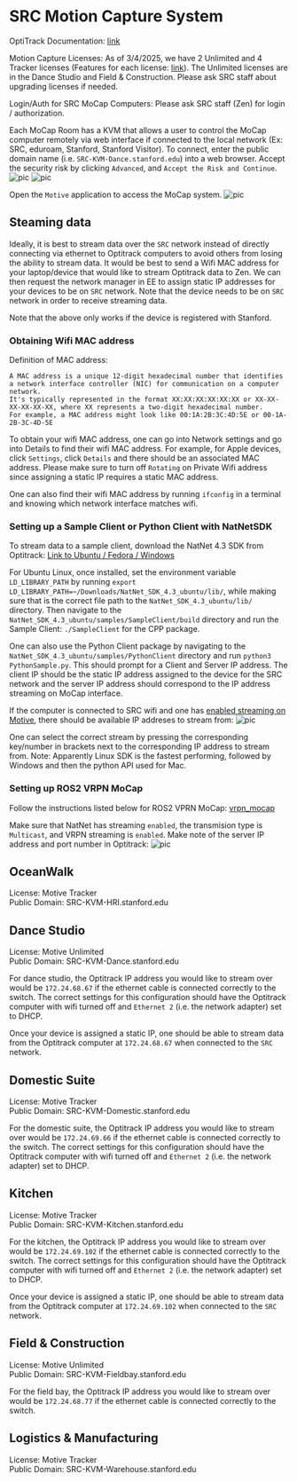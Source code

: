 # SRC Motion Capture System
OptiTrack Documentation: [link](https://docs.optitrack.com/)

Motion Capture Licenses: As of 3/4/2025, we have 2 Unlimited and 4 Tracker licenses (Features for each license: [link](https://optitrack.com/software/motive/pricing.html)). The Unlimited licenses are in the Dance Studio and Field & Construction. Please ask SRC staff about upgrading licenses if needed.

Login/Auth for SRC MoCap Computers: Please ask SRC staff (Zen) for login / authorization.

Each MoCap Room has a KVM that allows a user to control the MoCap computer remotely via web interface if connected to the local network (Ex: SRC, eduroam, Stanford, Stanford Visitor). To connect, enter the public domain name (i.e. ```SRC-KVM-Dance.stanford.edu```) into a web browser. Accept the security risk by clicking ```Advanced```, and ```Accept the Risk and Continue```.
![pic](/images/security.png "Security")
![pic](/images/tiny_pilot.png "Tiny Pilot")

Open the ```Motive``` application to access the MoCap system.
![pic](/images/motive_1.png "Motive 1")

## Steaming data
Ideally, it is best to stream data over the ```SRC``` network instead of directly connecting via ethernet to Optitrack computers to avoid others from losing the ability to stream data. It would be best to send a Wifi MAC address for your laptop/device that would like to stream Optitrack data to Zen. We can then request the network manager in EE to assign static IP addresses for your devices to be on ```SRC``` network. Note that the device needs to be on ```SRC``` network in order to receive streaming data.

Note that the above only works if the device is registered with Stanford.

### Obtaining Wifi MAC address
Definition of MAC address:
```
A MAC address is a unique 12-digit hexadecimal number that identifies a network interface controller (NIC) for communication on a computer network.
It's typically represented in the format XX:XX:XX:XX:XX:XX or XX-XX-XX-XX-XX-XX, where XX represents a two-digit hexadecimal number.
For example, a MAC address might look like 00:1A:2B:3C:4D:5E or 00-1A-2B-3C-4D-5E
```
To obtain your wifi MAC address, one can go into Network settings and go into Details to find their wifi MAC address. For example, for Apple devices, click ```Settings```, click ```Details``` and there should be an associated MAC address. Please make sure to turn off ```Rotating``` on Private Wifi address since assigning a static IP requires a static MAC address.

One can also find their wifi MAC address by running ```ifconfig``` in a terminal and knowing which network interface matches wifi.

### Setting up a Sample Client or Python Client with NatNetSDK
To stream data to a sample client, download the NatNet 4.3 SDK from Optitrack: [Link to Ubuntu / Fedora / Windows](https://optitrack.com/support/downloads/developer-tools.html)

For Ubuntu Linux, once installed, set the environment variable ```LD_LIBRARY_PATH``` by running ```export LD_LIBRARY_PATH=~/Downloads/NatNet_SDK_4.3_ubuntu/lib/```, while making sure that is the correct file path to the ```NatNet_SDK_4.3_ubuntu/lib/``` directory. Then navigate to the ```NatNet_SDK_4.3_ubuntu/samples/SampleClient/build``` directory and run the Sample Client: ```./SampleClient``` for the CPP package. 

One can also use the Python Client package by navigating to the ```NatNet_SDK_4.3_ubuntu/samples/PythonClient``` directory and run ```python3 PythonSample.py```. This should prompt for a Client and Server IP address. The client IP should be the static IP address assigned to the device for the SRC network and the server IP address should correspond to the IP address streaming on MoCap interface.

If the computer is connected to SRC wifi and one has [enabled streaming on Motive](https://docs.optitrack.com/motive/data-streaming#streaming-settings), there should be available IP addreses to stream from:
![pic](/images/sampleclientstream1.png "SampleClient Stream")

One can select the correct stream by pressing the corresponding key/number in brackets next to the corresponding IP address to stream from. Note: Apparently Linux SDK is the fastest performing, followed by Windows and then the python API used for Mac.

### Setting up ROS2 VRPN MoCap
Follow the instructions listed below for ROS2 VPRN MoCap: [vrpn_mocap](https://github.com/alvinsunyixiao/vrpn_mocap)

Make sure that NatNet has streaming ```enabled```, the transmision type is ```Multicast```, and VRPN streaming is ```enabled```. Make note of the server IP address and port number in Optitrack: 
![pic](/images/vrpn_image.png "VPRN Enabled Streaming")



## OceanWalk
License: Motive Tracker\
Public Domain: SRC-KVM-HRI.stanford.edu

## Dance Studio
License: Motive Unlimited\
Public Domain: SRC-KVM-Dance.stanford.edu

For dance studio, the Optitrack IP address you would like to stream over would be ```172.24.68.67``` if the ethernet cable is connected correctly to the switch. The correct settings for this configuration should have the Optitrack computer with wifi turned off and ```Ethernet 2``` (i.e. the network adapter) set to DHCP.

Once your device is assigned a static IP, one should be able to stream data from the Optitrack computer at ```172.24.68.67``` when connected to the ```SRC``` network.

## Domestic Suite
License: Motive Tracker\
Public Domain: SRC-KVM-Domestic.stanford.edu

For the domestic suite, the Optitrack IP address you would like to stream over would be ```172.24.69.66``` if the ethernet cable is connected correctly to the switch. The correct settings for this configuration should have the Optitrack computer with wifi turned off and ```Ethernet 2``` (i.e. the network adapter) set to DHCP.

## Kitchen
License: Motive Tracker\
Public Domain: SRC-KVM-Kitchen.stanford.edu

For the kitchen, the Optitrack IP address you would like to stream over would be ```172.24.69.102``` if the ethernet cable is connected correctly to the switch. The correct settings for this configuration should have the Optitrack computer with wifi turned off and ```Ethernet 2``` (i.e. the network adapter) set to DHCP.

Once your device is assigned a static IP, one should be able to stream data from the Optitrack computer at ```172.24.69.102``` when connected to the ```SRC``` network.


## Field & Construction
License: Motive Unlimited\
Public Domain: SRC-KVM-Fieldbay.stanford.edu

For the field bay, the Optitrack IP address you would like to stream over would be ```172.24.68.77``` if the ethernet cable is connected correctly to the switch.

## Logistics & Manufacturing
License: Motive Tracker\
Public Domain: SRC-KVM-Warehouse.stanford.edu

